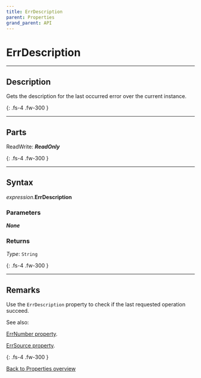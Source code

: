 ```yaml
---
title: ErrDescription
parent: Properties
grand_parent: API
---
```


# ErrDescription

---

## Description

Gets the description for the last occurred error over the current instance.

{: .fs-4 .fw-300 }

---

## Parts

ReadWrite: **_ReadOnly_**

{: .fs-4 .fw-300 }

---

## Syntax
*expression*.**ErrDescription**

### Parameters

**_None_**

### Returns

*Type*: `String`

{: .fs-4 .fw-300 }

---

## Remarks
Use the `ErrDescription` property to check if the last requested operation succeed.

See also: 

[ErrNumber property](https://ws-garcia.github.io/VBA-CSV-interface/api/properties/errors/errnumber.html).

[ErrSource property](https://ws-garcia.github.io/VBA-CSV-interface/api/properties/errors/errsource.html).

{: .fs-4 .fw-300 }

[Back to Properties overview](https://ws-garcia.github.io/VBA-CSV-interface/api/properties/)